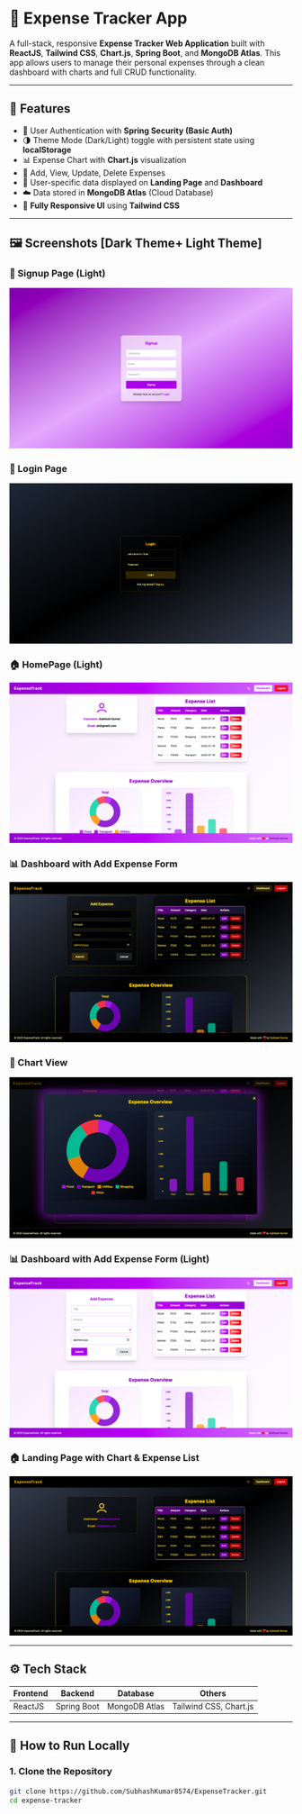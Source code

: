 # 💸 Expense Tracker App

A full-stack, responsive **Expense Tracker Web Application** built with **ReactJS**, **Tailwind CSS**, **Chart.js**, **Spring Boot**, and **MongoDB Atlas**. This app allows users to manage their personal expenses through a clean dashboard with charts and full CRUD functionality.

---

## 🔗 Features

- 🔐 User Authentication with **Spring Security (Basic Auth)**
- 🌗 Theme Mode (Dark/Light) toggle with persistent state using **localStorage**
- 📊 Expense Chart with **Chart.js** visualization
- 🧾 Add, View, Update, Delete Expenses
- 👤 User-specific data displayed on **Landing Page** and **Dashboard**
- ☁️ Data stored in **MongoDB Atlas** (Cloud Database)
- 📱 **Fully Responsive UI** using **Tailwind CSS**

---

## 🖼️ Screenshots [Dark Theme+ Light Theme]

### 🔐 Signup Page (Light)
![Login Page](./frontend/public/signup_light.png)

### 🔐 Login Page
![Login Page](./frontend/public/login.png)

### 🏠 HomePage (Light)
![Landing Page](./frontend/public/homepage_light.png)

### 📊 Dashboard with Add Expense Form
![Dashboard](./frontend/public/dashboard.png)

### 🧾 Chart View
![Update Expense](./frontend/public/chart.png)

### 📊 Dashboard with Add Expense Form (Light)
![Dashboard](./frontend/public/dashboard_light.png)

### 🏠 Landing Page with Chart & Expense List
![Landing Page](./frontend/public/landing-page.png)




---

## ⚙️ Tech Stack

| Frontend        | Backend       | Database        | Others              |
|-----------------|---------------|------------------|----------------------|
| ReactJS         | Spring Boot   | MongoDB Atlas    | Tailwind CSS, Chart.js |

---

## 🚀 How to Run Locally

### 1. Clone the Repository
```bash
git clone https://github.com/SubhashKumar8574/ExpenseTracker.git
cd expense-tracker
